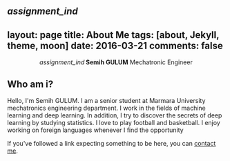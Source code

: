 <link rel="stylesheet" href="https://fonts.googleapis.com/icon?family=Material+Icons">

<i class="material-icons">assignment_ind</i>
---
layout: page
title: About Me
tags: [about, Jekyll, theme, moon]
date: 2016-03-21
comments: false
---



<center><i class="material-icons">assignment_ind</i><b> Semih GULUM</b> Mechatronic Engineer </center>

## Who am i?

Hello, I'm Semih GULUM. I am a senior student at Marmara University mechatronics engineering department. I work in the fields of machine learning and deep learning. In addition, I try to discover the secrets of deep learning by studying statistics. I love to play football and basketball. I enjoy working on foreign languages whenever I find the opportunity


<p>If you've followed a link expecting something to be here, you can <a href="mailto:sgulum98@gmail.com?subject=Page%20not%20found">contact me</a>.</p>
